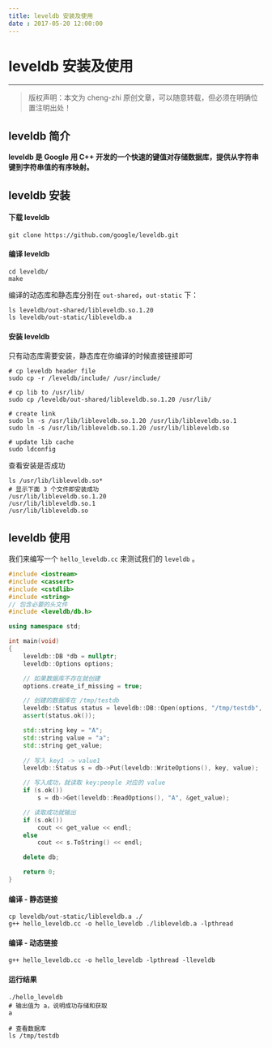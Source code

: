 ```yaml
---
title: leveldb 安装及使用
date : 2017-05-20 12:00:00
---
```


# leveldb 安装及使用
***
> 版权声明：本文为 cheng-zhi 原创文章，可以随意转载，但必须在明确位置注明出处！ 

## leveldb 简介

**leveldb 是 Google 用 C++ 开发的一个快速的键值对存储数据库，提供从字符串键到字符串值的有序映射。**


## leveldb 安装

#### 下载 leveldb

```
git clone https://github.com/google/leveldb.git
```

#### 编译 leveldb

```
cd leveldb/
make
```

编译的动态库和静态库分别在 `out-shared`，`out-static` 下：

```
ls leveldb/out-shared/libleveldb.so.1.20
ls leveldb/out-static/libleveldb.a
```


#### 安装 leveldb

只有动态库需要安装，静态库在你编译的时候直接链接即可
```
# cp leveldb header file
sudo cp -r /leveldb/include/ /usr/include/

# cp lib to /usr/lib/
sudo cp /leveldb/out-shared/libleveldb.so.1.20 /usr/lib/

# create link
sudo ln -s /usr/lib/libleveldb.so.1.20 /usr/lib/libleveldb.so.1
sudo ln -s /usr/lib/libleveldb.so.1.20 /usr/lib/libleveldb.so

# update lib cache
sudo ldconfig
```


查看安装是否成功

```
ls /usr/lib/libleveldb.so*
# 显示下面 3 个文件即安装成功
/usr/lib/libleveldb.so.1.20
/usr/lib/libleveldb.so.1
/usr/lib/libleveldb.so
```


## leveldb 使用

我们来编写一个 `hello_leveldb.cc` 来测试我们的 `leveldb` 。

```cpp
#include <iostream>
#include <cassert>
#include <cstdlib>
#include <string>
// 包含必要的头文件
#include <leveldb/db.h>

using namespace std;

int main(void)
{
	leveldb::DB *db = nullptr;
	leveldb::Options options;

	// 如果数据库不存在就创建
	options.create_if_missing = true;

	// 创建的数据库在 /tmp/testdb
	leveldb::Status status = leveldb::DB::Open(options, "/tmp/testdb", &db);
	assert(status.ok());

	std::string key = "A";
	std::string value = "a";
	std::string get_value;
	
	// 写入 key1 -> value1
	leveldb::Status s = db->Put(leveldb::WriteOptions(), key, value);

	// 写入成功，就读取 key:people 对应的 value
	if (s.ok())
		s = db->Get(leveldb::ReadOptions(), "A", &get_value);

	// 读取成功就输出
	if (s.ok())
		cout << get_value << endl;
	else
		cout << s.ToString() << endl;

	delete db;

	return 0;
}
```

#### 编译 - 静态链接
```
cp leveldb/out-static/libleveldb.a ./
g++ hello_leveldb.cc -o hello_leveldb ./libleveldb.a -lpthread
```

#### 编译 - 动态链接
```
g++ hello_leveldb.cc -o hello_leveldb -lpthread -lleveldb
```

#### 运行结果
```
./hello_leveldb
# 输出值为 a，说明成功存储和获取
a

# 查看数据库
ls /tmp/testdb
```

